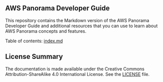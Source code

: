 ## AWS Panorama Developer Guide

This repository contains the Markdown version of the AWS Panorama Developer Guide and additional resources that you can use to learn about AWS Panorama concepts and features.

Table of contents: [index.md](/doc-source/index.md)

## License Summary

The documentation is made available under the Creative Commons Attribution-ShareAlike 4.0 International License. See the [LICENSE](./LICENSE) file.

